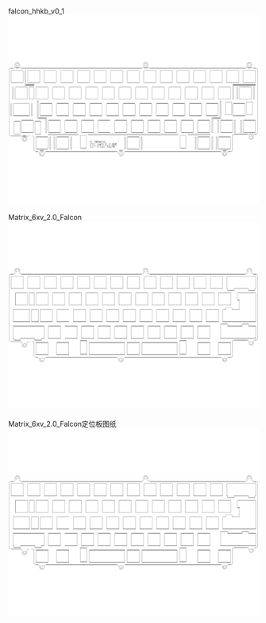<br/>falcon_hhkb_v0_1<br/>![image](./falcon_hhkb_v0_1.png)<br/>
<br/>Matrix_6xv_2.0_Falcon<br/>![image](./Matrix_6xv_2.0_Falcon.png)<br/>
<br/>Matrix_6xv_2.0_Falcon定位板图纸<br/>![image](./Matrix_6xv_2.0_Falcon定位板图纸.png)<br/>
